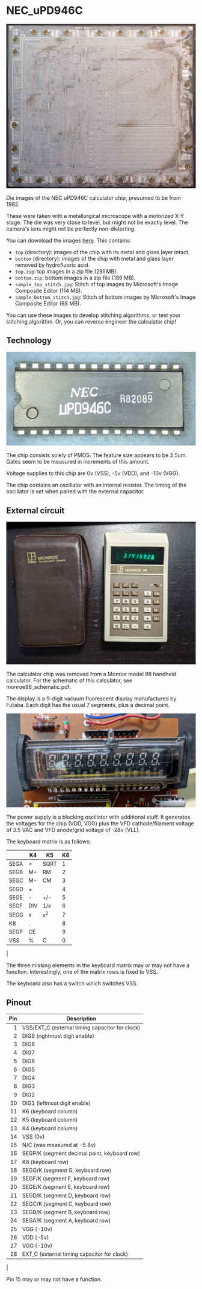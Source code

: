 # NEC_uPD946C

![Die image](https://raw.githubusercontent.com/RobertBaruch/NEC_uPD946C/master/thumb.jpg)

Die images of the NEC uPD946C calculator chip, presumed to be from 1982.

These were taken with a metallurgical microscope with a motorized X-Y stage. The die was very close to level, but might not be exactly level. The camera's lens might not be perfectly non-distorting.

You can download the images [here](https://drive.google.com/drive/folders/1EZuC4RS0huGkSnrBKzJFUDfczR2DHr1X?usp=sharing). This contains:

* `top` (directory): images of the chip with its metal and glass layer intact.
* `bottom` (directory): images of the chip with metal and glass layer removed by hydrofluoric acid.
* `top.zip`: top images in a zip file (281 MB).
* `bottom.zip`: bottom images in a zip file (189 MB).
* `sample_top_stitch.jpg`: Stitch of top images by Microsoft's Image Composite Editor (114 MB).
* `sample_bottom_stitch.jpg`: Stitch of bottom images by Microsoft's Image Composite Editor (68 MB).

You can use these images to develop stitching algorithms, or test your stitching algorithm. Or, you can reverse engineer the calculator chip!


## Technology

![Chip marking](https://raw.githubusercontent.com/RobertBaruch/NEC_uPD946C/master/chip_marking.jpg)

The chip consists solely of PMOS. The feature size appears to be 2.5um. Gates seem to be measured in increments of this amount.

Voltage supplies to this chip are 0v (VSS), -5v (VDD), and -10v (VGG).

The chip contains an oscillator with an internal resistor. The timing of the oscillator is set when paired with the external capacitor.

## External circuit

![Monroe 98 calculator](https://raw.githubusercontent.com/RobertBaruch/NEC_uPD946C/master/monroe98.jpg)

The calculator chip was removed from a Monroe model 98 handheld calculator. For the schematic of this calculator, see monroe98_schematic.pdf.

The display is a 9-digit vacuum fluorescent display manufactured by Futaba. Each digit has the usual 7 segments, plus a decimal point.

![Vacuum fluorescent display](https://raw.githubusercontent.com/RobertBaruch/NEC_uPD946C/master/vfd.jpg)

The power supply is a blocking oscillator with additional stuff. It generates the voltages for the chip (VDD, VGG) plus the VFD cathode/filament voltage of 3.5 VAC and VFD anode/grid voltage of -28v (VLL).

The keyboard matrix is as follows:

|      | K4 | K5 | K6
|------|----|----|----
| SEGA | =  |SQRT| 1
| SEGB | M+ | RM | 2
| SEGC | M- | CM | 3
| SEGD | +  |    | 4
| SEGE | -  | +/-| 5
| SEGF | DIV| 1/x| 6
| SEGG | x  |x<sup>2</sup> | 7
| K8   | .  |    | 8
| SEGP | CE |    | 9
| VSS  | %  | C  | 0
|

The three missing elements in the keyboard matrix may or may not have a function. Interestingly, one of the matrix
rows is fixed to VSS.

The keyboard also has a switch which switches VSS.

## Pinout

| Pin  | Description 
|-----:|-------------
| 1    | VSS/EXT_C (external timing capacitor for clock)
| 2    | DIG9 (rightmost digit enable)
| 3    | DIG8
| 4    | DIG7
| 5    | DIG6
| 6    | DIG5
| 7    | DIG4
| 8    | DIG3
| 9    | DIG2
| 10   | DIG1 (leftmost digit enable)
| 11   | K6 (keyboard column)
| 12   | K5 (keyboard column)
| 13   | K4 (keyboard column)
| 14   | VSS (0v)
| 15   | N/C (was measured at -5.8v)
| 16   | SEGP/K (segment decimal point, keyboard row)
| 17   | K8 (keyboard row)
| 18   | SEGG/K (segment G, keyboard row)
| 19   | SEGF/K (segment F, keyboard row)
| 20   | SEGE/K (segment E, keyboard row)
| 21   | SEGD/K (segment D, keyboard row)
| 22   | SEGC/K (segment C, keyboard row)
| 23   | SEGB/K (segment B, keyboard row)
| 24   | SEGA/K (segment A, keyboard row)
| 25   | VGG (-10v)
| 26   | VDD (-5v)
| 27   | VGG (-10v)
| 28   | EXT_C (external timing capacitor for clock)
|

Pin 15 may or may not have a function.